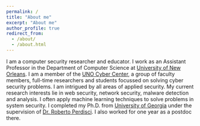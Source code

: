 ```yaml
---
permalink: /
title: "About me"
excerpt: "About me"
author_profile: true
redirect_from: 
  - /about/
  - /about.html
---
```

I am a computer security researcher and educator. I work as an Assistant Professor in the Department of Computer Science at [University of New Orleans](https://www.uno.edu). I am a member of the [UNO Cyber Center](https://gnocia.cs.uno.edu/), a group of faculty members, full-time researchers and students focussed on solving cyber security problems. I am intrigued by all areas of applied security. My current research interests lie in web security, network security, malware detection and analysis. I often apply machine learning techniques to solve problems in system security. I completed my Ph.D. from [University of Georgia](https://www.uga.edu) under the supervision of [Dr. Roberto Perdisci](http://roberto.perdisci.com). I also worked for one year as a postdoc there. 
